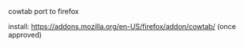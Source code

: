 cowtab port to firefox

install: https://addons.mozilla.org/en-US/firefox/addon/cowtab/ (once approved)

